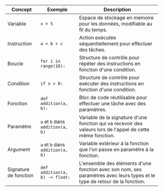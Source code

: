 | Concept        | Exemple                     | Description                                                                                      |
|----------------|-----------------------------|--------------------------------------------------------------------------------------------------|
| Variable       | `x = 5`                       | Espace de stockage en mémoire pour les données, modifiable au fil du temps. |
| Instruction    | `a = b + c`                    | Action exécutée séquentiellement pour effectuer des tâches.                |
| Boucle         | `for i in range(10):`           | Structure de contrôle pour répéter des instructions en fonction d'une condition. |
| Condition      | `if x > 0:`                    | Structure de contrôle pour exécuter des instructions en fonction d'une condition.     |
| Fonction       | `def addition(a, b):`           | Bloc de code réutilisable pour effectuer une tâche avec des paramètres.    |
| Paramètre      | `a` et `b` dans `addition(a, b)`  | Variable de la signature d'une fonction qui va recevoir des valeurs lors de l'appel de cette même fonction.  |
| Argument       | `a` et `b` dans `addition(a, b)`  | Variable extérieur à la fonction que l'on passe en paramètre à la fonction.  |
| Signature de fonction | `def addition(a, b) -> float:` | L'ensemble des éléments d'une fonction avec son nom, ses paramètres avec leurs types et le type de retour de la fonction.  |

